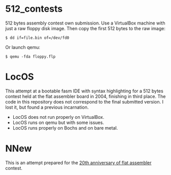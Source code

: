 # 512_contests
512 bytes assembly contest own submission.
Use a VirtualBox machine with just a raw floppy disk image. Then copy the first 512 bytes to the raw image:
```
$ dd if=file.bin of=/dev/fd0
```
Or launch qemu:
```
$ qemu -fda floppy.flp
```
# LocOS
This attempt at a bootable fasm IDE with syntax highlighting for a 512 bytes contest held at the flat assembler board in 2004, finishing in third place. The code in this repository does not correspond to the final submitted version. I lost it, but found a previous incarnation.
- LocOS does not run properly on VirtualBox.
- LocOS runs on qemu but with some issues.
- LocOS runs properly on Bochs and on bare metal.

# NNew
This is an attempt prepared for the [20th anniversary of flat assembler](https://contest.flatassembler.net/) contest.
